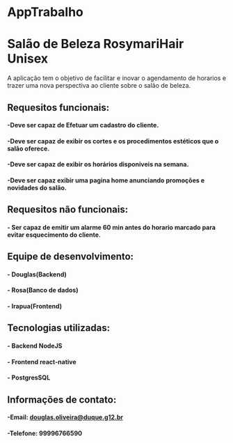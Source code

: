 # AppTrabalho
# Salão de Beleza RosymariHair Unisex
A aplicação tem o objetivo de facilitar e inovar o agendamento de horarios e trazer uma nova perspectiva ao cliente sobre o salão de beleza.
## Requesitos funcionais:
#### -Deve ser capaz de Efetuar um cadastro do cliente.
#### -Deve ser capaz de exibir os cortes e os procedimentos estéticos que o salão oferece.
#### -Deve ser capaz de exibir os horários disponiveis na semana.
#### -Deve ser capaz exibir uma pagina home anunciando promoções e novidades do salão.
## Requesitos não funcionais:
#### - Ser capaz de emitir um alarme 60 min antes do horario marcado para evitar esquecimento do cliente.
## Equipe de desenvolvimento:
#### - Douglas(Backend)
#### - Rosa(Banco de dados)
#### - Irapua(Frontend)
## Tecnologias utilizadas:
#### - Backend NodeJS
#### - Frontend react-native
#### - PostgresSQL
## Informações de contato:
#### -Email: douglas.oliveira@duque.g12.br
#### -Telefone: 99996766590

